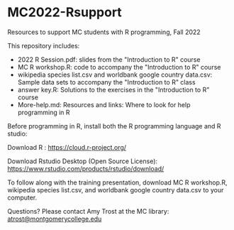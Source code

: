 # MC2022-Rsupport
Resources to support MC students with R programming, Fall 2022

This repository includes:
  - 2022 R Session.pdf: slides from the "Introduction to R" course
  - MC R workshop.R:  code to accompany the "Introduction to R" course
  - wikipedia species list.csv and worldbank google country data.csv: Sample data sets to accompany the "Introduction to R" class
  - answer key.R: Solutions to the exercises in the "Introduction to R" course 
  - More-help.md: Resources and links: Where to look for help programming in R
  
  Before programming in R, install both the R programming language and R studio:
  
  Download R : 
	https://cloud.r-project.org/

  Download Rstudio Desktop (Open Source License):   
	https://www.rstudio.com/products/rstudio/download/
	
 To follow along with the training presentation, download MC R workshop.R, wikipedia species list.csv, and worldbank google country data.csv to your computer.
 
 
  Questions? Please contact Amy Trost at the MC library: atrost@montgomerycollege.edu

